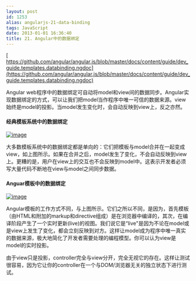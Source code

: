```yaml
---
layout: post
id: 1253
alias: angularjs-21-data-binding
tags: JavaScript
date: 2013-01-01 16:36:40
title: 21. Angular中的数据绑定
---
```


[     
https://github.com/angular/angular.js/blob/master/docs/content/guide/dev_guide.templates.databinding.ngdoc](https://github.com/angular/angular.js/blob/master/docs/content/guide/dev_guide.templates.databinding.ngdoc)

Angular web程序中的数据绑定可自动将model和view间的数据同步。Angular实现数据绑定的方式，可以让我们把model当作程序中唯一可信的数据来源。view始终是model的投影。当model发生变化时，会自动反映到view上，反之亦然。

#### 经典模板系统中的数据绑定

[![image](http://freewind.me/wp-content/uploads/2013/01/image6.png "image")](http://freewind.me/wp-content/uploads/2013/01/image6.png)

大多数模板系统中的数据绑定都是单向的：它们把模板与model合并在一起变成view，如上图所示。如果在合并之后，model发生了变化，不会自动反映到view上。更糟的是，用户在view上的交互也不会反映到model中。这表示开发者必须写大量代码不断地在view与model之间同步数据。

#### Anguar模板中的数据绑定

[![image](http://freewind.me/wp-content/uploads/2013/01/image7.png "image")](http://freewind.me/wp-content/uploads/2013/01/image7.png)

Angular模板的工作方式不同，与上图所示。它们之所以不同，是因为，首先模板（由HTML和附加的markup和directive组成）是在浏览器中编译的，其次，在编译阶段产生了一个实时更新(live)的视图。我们说它是“live"是因为不论在model或是view上发生了变化，都会立刻反映到对方。这样让model成为程序中唯一真实的数据来源，极大地简化了开发者需要处理的编程模型。你可以认为view是model的实时投影。

由于view只是投影，controller完全与view分开，完全无视它的存在。这样让测试很容易，因为它让你的controller在一个与DOM/浏览器无关的独立状态下进行测试。
